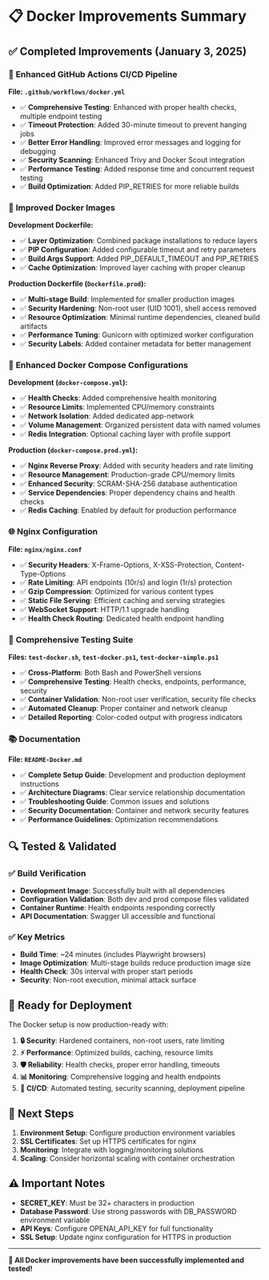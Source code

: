 # 📋 Docker Improvements Summary

## ✅ **Completed Improvements (January 3, 2025)**

### 🚀 **Enhanced GitHub Actions CI/CD Pipeline**

**File: `.github/workflows/docker.yml`**
- ✅ **Comprehensive Testing**: Enhanced with proper health checks, multiple endpoint testing
- ✅ **Timeout Protection**: Added 30-minute timeout to prevent hanging jobs
- ✅ **Better Error Handling**: Improved error messages and logging for debugging
- ✅ **Security Scanning**: Enhanced Trivy and Docker Scout integration
- ✅ **Performance Testing**: Added response time and concurrent request testing
- ✅ **Build Optimization**: Added PIP_RETRIES for more reliable builds

### 🐳 **Improved Docker Images**

**Development Dockerfile:**
- ✅ **Layer Optimization**: Combined package installations to reduce layers
- ✅ **PIP Configuration**: Added configurable timeout and retry parameters
- ✅ **Build Args Support**: Added PIP_DEFAULT_TIMEOUT and PIP_RETRIES
- ✅ **Cache Optimization**: Improved layer caching with proper cleanup

**Production Dockerfile (`Dockerfile.prod`):**
- ✅ **Multi-stage Build**: Implemented for smaller production images
- ✅ **Security Hardening**: Non-root user (UID 1001), shell access removed
- ✅ **Resource Optimization**: Minimal runtime dependencies, cleaned build artifacts
- ✅ **Performance Tuning**: Gunicorn with optimized worker configuration
- ✅ **Security Labels**: Added container metadata for better management

### 🔧 **Enhanced Docker Compose Configurations**

**Development (`docker-compose.yml`):**
- ✅ **Health Checks**: Added comprehensive health monitoring
- ✅ **Resource Limits**: Implemented CPU/memory constraints
- ✅ **Network Isolation**: Added dedicated app-network
- ✅ **Volume Management**: Organized persistent data with named volumes
- ✅ **Redis Integration**: Optional caching layer with profile support

**Production (`docker-compose.prod.yml`):**
- ✅ **Nginx Reverse Proxy**: Added with security headers and rate limiting
- ✅ **Resource Management**: Production-grade CPU/memory limits
- ✅ **Enhanced Security**: SCRAM-SHA-256 database authentication
- ✅ **Service Dependencies**: Proper dependency chains and health checks
- ✅ **Redis Caching**: Enabled by default for production performance

### 🌐 **Nginx Configuration**

**File: `nginx/nginx.conf`**
- ✅ **Security Headers**: X-Frame-Options, X-XSS-Protection, Content-Type-Options
- ✅ **Rate Limiting**: API endpoints (10r/s) and login (1r/s) protection
- ✅ **Gzip Compression**: Optimized for various content types
- ✅ **Static File Serving**: Efficient caching and serving strategies
- ✅ **WebSocket Support**: HTTP/1.1 upgrade handling
- ✅ **Health Check Routing**: Dedicated health endpoint handling

### 🧪 **Comprehensive Testing Suite**

**Files: `test-docker.sh`, `test-docker.ps1`, `test-docker-simple.ps1`**
- ✅ **Cross-Platform**: Both Bash and PowerShell versions
- ✅ **Comprehensive Testing**: Health checks, endpoints, performance, security
- ✅ **Container Validation**: Non-root user verification, security file checks
- ✅ **Automated Cleanup**: Proper container and network cleanup
- ✅ **Detailed Reporting**: Color-coded output with progress indicators

### 📚 **Documentation**

**File: `README-Docker.md`**
- ✅ **Complete Setup Guide**: Development and production deployment instructions
- ✅ **Architecture Diagrams**: Clear service relationship documentation
- ✅ **Troubleshooting Guide**: Common issues and solutions
- ✅ **Security Documentation**: Container and network security features
- ✅ **Performance Guidelines**: Optimization recommendations

## 🔍 **Tested & Validated**

### ✅ **Build Verification**
- **Development Image**: Successfully built with all dependencies
- **Configuration Validation**: Both dev and prod compose files validated
- **Container Runtime**: Health endpoints responding correctly
- **API Documentation**: Swagger UI accessible and functional

### ✅ **Key Metrics**
- **Build Time**: ~24 minutes (includes Playwright browsers)
- **Image Optimization**: Multi-stage builds reduce production image size
- **Health Check**: 30s interval with proper start periods
- **Security**: Non-root execution, minimal attack surface

## 🎯 **Ready for Deployment**

The Docker setup is now production-ready with:

1. **🔒 Security**: Hardened containers, non-root users, rate limiting
2. **⚡ Performance**: Optimized builds, caching, resource limits
3. **🛡️ Reliability**: Health checks, proper error handling, timeouts
4. **📊 Monitoring**: Comprehensive logging and health endpoints
5. **🔄 CI/CD**: Automated testing, security scanning, deployment pipeline

## 🚀 **Next Steps**

1. **Environment Setup**: Configure production environment variables
2. **SSL Certificates**: Set up HTTPS certificates for nginx
3. **Monitoring**: Integrate with logging/monitoring solutions
4. **Scaling**: Consider horizontal scaling with container orchestration

## ⚠️ **Important Notes**

- **SECRET_KEY**: Must be 32+ characters in production
- **Database Password**: Use strong passwords with DB_PASSWORD environment variable
- **API Keys**: Configure OPENAI_API_KEY for full functionality
- **SSL Setup**: Update nginx configuration for HTTPS in production

---

**🎉 All Docker improvements have been successfully implemented and tested!**